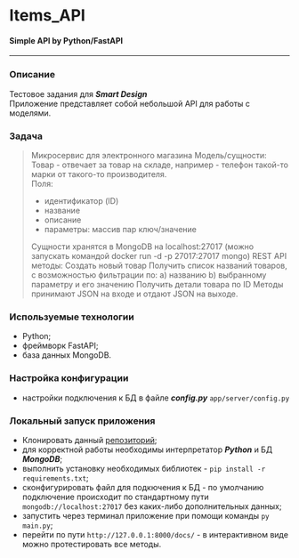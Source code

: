 # Items_API
#### Simple API by Python/FastAPI

----
### Описание
Тестовое задания для ***Smart Design***  
Приложение представляет собой небольшой API для работы с моделями.

### Задача
> Микросервис для электронного магазина
> Модель/cущности:
> Товар - отвечает за товар на складе, например - телефон такой-то марки от такого-то производителя.  
> Поля:
> - идентификатор (ID)
> - название
> - описание
> - параметры: массив пар ключ/значение
>
> Сущности хранятся в MongoDB на localhost:27017 (можно запускать командой docker run -d -p 27017:27017 mongo)
> REST API методы:
> Создать новый товар
> Получить список названий товаров, с возможностью фильтрации по:
> a) названию
> b) выбранному параметру и его значению
> Получить детали товара по ID
> Методы принимают JSON на входе и отдают JSON на выходе.

### Используемые технологии
- Python;
- фреймворк FastAPI;
- база данных MongoDB.

### Настройка конфигурации
- настройки подключения к БД в файле ***config.py*** ```app/server/config.py```

### Локальный запуск приложения
- Клонировать данный [репозиторий](https://github.com/GhostOfCode/items_mongo_api);
- для корректной работы необходимы интерпретатор _**Python**_ и БД _**MongoDB**_;
- выполнить установку необходимых библиотек - ```pip install -r requirements.txt```;
- сконфигурировать файл для подкючения к БД - по умолчанию подключение происходит по
стандартному пути ```mongodb://localhost:27017``` без каких-либо дополнительных данных;
- запустить через терминал приложение при помощи команды ```py main.py```;
- перейти по пути ```http://127.0.0.1:8000/docs/``` - в интерактивном виде можно протестировать все методы.